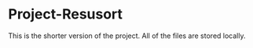 # Project-Resusort
This is the shorter version of the project. All of the files are stored locally. 
